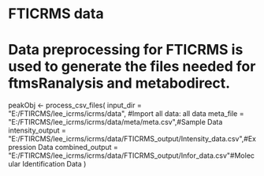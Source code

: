 # FTICRMS data

# Data preprocessing for FTICRMS is used to generate the files needed for ftmsRanalysis and metabodirect.



peakObj <- process_csv_files(
input_dir = "E:/FTIRCMS/lee_icrms/icrms/data", #Import all data: all data
meta_file = "E:/FTIRCMS/lee_icrms/icrms/data/meta/meta.csv",#Sample Data
intensity_output = "E:/FTIRCMS/lee_icrms/icrms/data/FTICRMS_output/Intensity_data.csv",#Expression Data
combined_output = "E:/FTIRCMS/lee_icrms/icrms/data/FTICRMS_output/Infor_data.csv"#Molecular Identification Data
)

